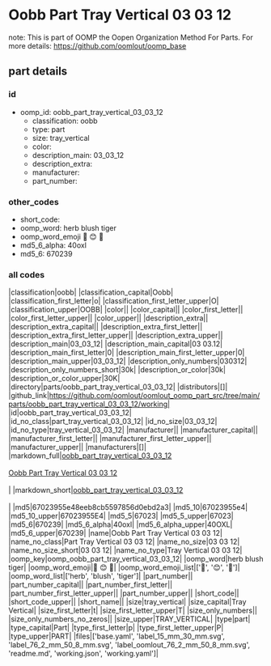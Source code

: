 # Oobb Part Tray Vertical 03 03 12  

note: This is part of OOMP the Oopen Organization Method For Parts. For more details: https://github.com/oomlout/oomp_base

##  part details





### id
* oomp_id: oobb_part_tray_vertical_03_03_12
  * classification: oobb
  * type: part
  * size: tray_vertical
  * color: 
  * description_main: 03_03_12
  * description_extra: 
  * manufacturer: 
  * part_number: 

### other_codes
* short_code: 
* oomp_word: herb blush tiger
* oomp_word_emoji :herb: :blush: :tiger:
* md5_6_alpha: 40oxl
* md5_6: 670239

### all codes 
|classification|oobb|
|classification_capital|Oobb|
|classification_first_letter|o|
|classification_first_letter_upper|O|
|classification_upper|OOBB|
|color||
|color_capital||
|color_first_letter||
|color_first_letter_upper||
|color_upper||
|description_extra||
|description_extra_capital||
|description_extra_first_letter||
|description_extra_first_letter_upper||
|description_extra_upper||
|description_main|03_03_12|
|description_main_capital|03 03.12|
|description_main_first_letter|0|
|description_main_first_letter_upper|0|
|description_main_upper|03_03_12|
|description_only_numbers|030312|
|description_only_numbers_short|30k|
|description_or_color|30k|
|description_or_color_upper|30K|
|directory|parts/oobb_part_tray_vertical_03_03_12|
|distributors|[]|
|github_link|https://github.com/oomlout/oomlout_oomp_part_src/tree/main/parts/oobb_part_tray_vertical_03_03_12/working|
|id|oobb_part_tray_vertical_03_03_12|
|id_no_class|part_tray_vertical_03_03_12|
|id_no_size|03_03_12|
|id_no_type|tray_vertical_03_03_12|
|manufacturer||
|manufacturer_capital||
|manufacturer_first_letter||
|manufacturer_first_letter_upper||
|manufacturer_upper||
|manufacturers|[]|
|markdown_full|[oobb_part_tray_vertical_03_03_12](https://github.com/oomlout/oomlout_oomp_part_src/tree/main/parts/oobb_part_tray_vertical_03_03_12/working)<br>[](https://github.com/oomlout/oomlout_oomp_part_src/tree/main/parts/oobb_part_tray_vertical_03_03_12/working)<br>[Oobb Part Tray Vertical 03 03 12](https://github.com/oomlout/oomlout_oomp_part_src/tree/main/parts/oobb_part_tray_vertical_03_03_12/working)<br><br>|
|markdown_short|[oobb_part_tray_vertical_03_03_12](https://github.com/oomlout/oomlout_oomp_part_src/tree/main/parts/oobb_part_tray_vertical_03_03_12/working)<br><br>|
|md5|67023955e48eeb8cb5597856d0ebd2a3|
|md5_10|67023955e4|
|md5_10_upper|67023955E4|
|md5_5|67023|
|md5_5_upper|67023|
|md5_6|670239|
|md5_6_alpha|40oxl|
|md5_6_alpha_upper|40OXL|
|md5_6_upper|670239|
|name|Oobb Part Tray Vertical 03 03 12|
|name_no_class|Part Tray Vertical 03 03 12|
|name_no_size|03 03 12|
|name_no_size_short|03 03 12|
|name_no_type|Tray Vertical 03 03 12|
|oomp_key|oomp_oobb_part_tray_vertical_03_03_12|
|oomp_word|herb blush tiger|
|oomp_word_emoji|:herb: :blush: :tiger:|
|oomp_word_emoji_list|[':herb:', ':blush:', ':tiger:']|
|oomp_word_list|['herb', 'blush', 'tiger']|
|part_number||
|part_number_capital||
|part_number_first_letter||
|part_number_first_letter_upper||
|part_number_upper||
|short_code||
|short_code_upper||
|short_name||
|size|tray_vertical|
|size_capital|Tray Vertical|
|size_first_letter|t|
|size_first_letter_upper|T|
|size_only_numbers||
|size_only_numbers_no_zeros||
|size_upper|TRAY_VERTICAL|
|type|part|
|type_capital|Part|
|type_first_letter|p|
|type_first_letter_upper|P|
|type_upper|PART|
|files|['base.yaml', 'label_15_mm_30_mm.svg', 'label_76_2_mm_50_8_mm.svg', 'label_oomlout_76_2_mm_50_8_mm.svg', 'readme.md', 'working.json', 'working.yaml']|
